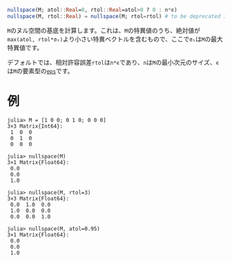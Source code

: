 ```julia
nullspace(M; atol::Real=0, rtol::Real=atol>0 ? 0 : n*ϵ)
nullspace(M, rtol::Real) = nullspace(M; rtol=rtol) # to be deprecated in Julia 2.0
```

`M`のヌル空間の基底を計算します。これは、`M`の特異値のうち、絶対値が`max(atol, rtol*σ₁)`より小さい特異ベクトルを含むもので、ここで`σ₁`は`M`の最大特異値です。

デフォルトでは、相対許容誤差`rtol`は`n*ϵ`であり、`n`は`M`の最小次元のサイズ、`ϵ`は`M`の要素型の[`eps`](@ref)です。

# 例

```jldoctest
julia> M = [1 0 0; 0 1 0; 0 0 0]
3×3 Matrix{Int64}:
 1  0  0
 0  1  0
 0  0  0

julia> nullspace(M)
3×1 Matrix{Float64}:
 0.0
 0.0
 1.0

julia> nullspace(M, rtol=3)
3×3 Matrix{Float64}:
 0.0  1.0  0.0
 1.0  0.0  0.0
 0.0  0.0  1.0

julia> nullspace(M, atol=0.95)
3×1 Matrix{Float64}:
 0.0
 0.0
 1.0
```
